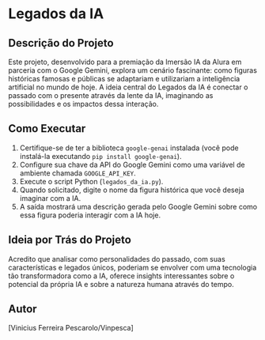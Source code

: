 # Legados da IA

## Descrição do Projeto

Este projeto, desenvolvido para a premiação da Imersão IA da Alura em parceria com o Google Gemini, explora um cenário fascinante: como figuras históricas famosas e públicas se adaptariam e utilizariam a inteligência artificial no mundo de hoje. A ideia central do Legados da IA é conectar o passado com o presente através da lente da IA, imaginando as possibilidades e os impactos dessa interação.

## Como Executar

1.  Certifique-se de ter a biblioteca `google-genai` instalada (você pode instalá-la executando `pip install google-genai`).
2.  Configure sua chave da API do Google Gemini como uma variável de ambiente chamada `GOOGLE_API_KEY`.
3.  Execute o script Python (`legados_da_ia.py`).
4.  Quando solicitado, digite o nome da figura histórica que você deseja imaginar com a IA.
5.  A saída mostrará uma descrição gerada pelo Google Gemini sobre como essa figura poderia interagir com a IA hoje.

## Ideia por Trás do Projeto

Acredito que analisar como personalidades do passado, com suas características e legados únicos, poderiam se envolver com uma tecnologia tão transformadora como a IA, oferece insights interessantes sobre o potencial da própria IA e sobre a natureza humana através do tempo.

## Autor

\[Vinicius Ferreira Pescarolo/Vinpesca]
